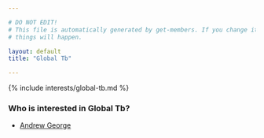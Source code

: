 ```yaml
---

# DO NOT EDIT!
# This file is automatically generated by get-members. If you change it, bad
# things will happen.

layout: default
title: "Global Tb"

---
```


{% include interests/global-tb.md %}

### Who is interested in Global Tb?


* [Andrew George](../members/andrew-george.html)
